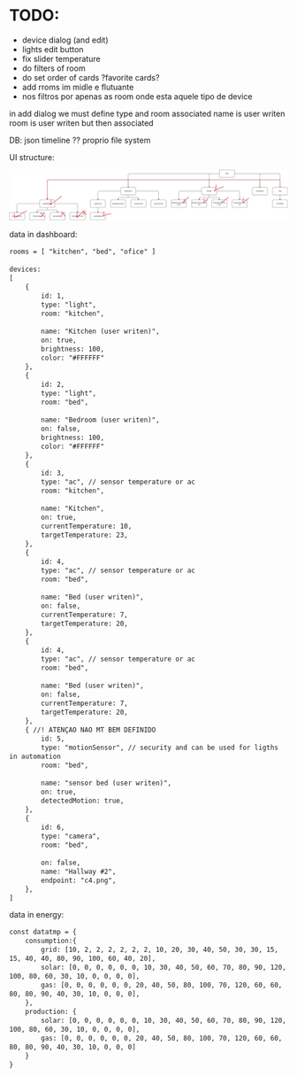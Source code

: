 # TODO:

- device dialog (and edit)
- lights edit button
- fix slider temperature
- do filters of room
- do set order of cards ?favorite cards?
- add rroms im midle e flutuante
- nos filtros por apenas as room onde esta aquele tipo de device

in add dialog we must define type and room associated
name is user writen
room is user writen but then associated

DB:
json
timeline
??
proprio file system

UI structure:

![alt text](UIstructure.drawio.png)


data in dashboard:
```
rooms = [ "kitchen", "bed", "ofice" ]

devices: 
[
    {
        id: 1,
        type: "light",
        room: "kitchen",
        
        name: "Kitchen (user writen)",
        on: true,
        brightness: 100,
        color: "#FFFFFF"
    },
    {
        id: 2,
        type: "light",
        room: "bed",

        name: "Bedroom (user writen)",
        on: false,
        brightness: 100,
        color: "#FFFFFF"
    },
    {
        id: 3,
        type: "ac", // sensor temperature or ac
        room: "kitchen",

        name: "Kitchen",
        on: true,
        currentTemperature: 10,
        targetTemperature: 23,
    },
    {
        id: 4,
        type: "ac", // sensor temperature or ac
        room: "bed",

        name: "Bed (user writen)",
        on: false,
        currentTemperature: 7,
        targetTemperature: 20,
    },
    {
        id: 4,
        type: "ac", // sensor temperature or ac
        room: "bed",

        name: "Bed (user writen)",
        on: false,
        currentTemperature: 7,
        targetTemperature: 20,
    },
    { //! ATENÇAO NAO MT BEM DEFINIDO
        id: 5,
        type: "motionSensor", // security and can be used for ligths in automation
        room: "bed",

        name: "sensor bed (user writen)",
        on: true,
        detectedMotion: true,
    },
    {
        id: 6,
        type: "camera",
        room: "bed",

        on: false,
        name: "Hallway #2",
        endpoint: "c4.png",
    },
]
```

data in energy:

```
const datatmp = {
	consumption:{
		grid: [10, 2, 2, 2, 2, 2, 2, 10, 20, 30, 40, 50, 30, 30, 15, 15, 40, 40, 80, 90, 100, 60, 40, 20],
		solar: [0, 0, 0, 0, 0, 0, 10, 30, 40, 50, 60, 70, 80, 90, 120, 100, 80, 60, 30, 10, 0, 0, 0, 0],
		gas: [0, 0, 0, 0, 0, 0, 20, 40, 50, 80, 100, 70, 120, 60, 60, 80, 80, 90, 40, 30, 10, 0, 0, 0],
	},
	production: {
		solar: [0, 0, 0, 0, 0, 0, 10, 30, 40, 50, 60, 70, 80, 90, 120, 100, 80, 60, 30, 10, 0, 0, 0, 0],
		gas: [0, 0, 0, 0, 0, 0, 20, 40, 50, 80, 100, 70, 120, 60, 60, 80, 80, 90, 40, 30, 10, 0, 0, 0]
	}
}
```
